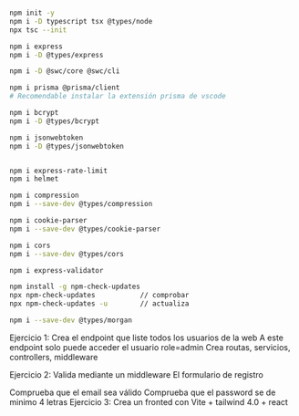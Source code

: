 ```bash

npm init -y
npm i -D typescript tsx @types/node
npx tsc --init

npm i express
npm i -D @types/express

npm i -D @swc/core @swc/cli 

npm i prisma @prisma/client 
# Recomendable instalar la extensión prisma de vscode

npm i bcrypt
npm i -D @types/bcrypt

npm i jsonwebtoken
npm i -D @types/jsonwebtoken


npm i express-rate-limit
npm i helmet

npm i compression
npm i --save-dev @types/compression

npm i cookie-parser
npm i --save-dev @types/cookie-parser

npm i cors
npm i --save-dev @types/cors

npm i express-validator

npm install -g npm-check-updates
npx npm-check-updates           // comprobar
npx npm-check-updates -u        // actualiza

npm i --save-dev @types/morgan
```

Ejercicio 1: Crea el endpoint que liste todos los usuarios de la web A este endpoint solo puede acceder el usuario role=admin Crea routas, servicios, controllers, middleware

Ejercicio 2: Valida mediante un middleware El formulario de registro

Comprueba que el email sea válido
Comprueba que el password se de minimo 4 letras
Ejercicio 3: Crea un fronted con Vite + tailwind 4.0 + react